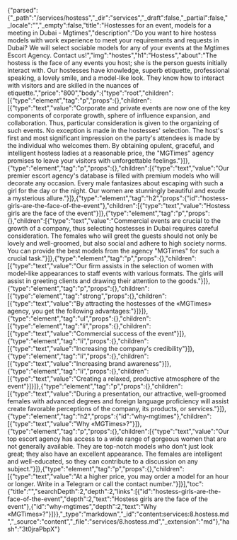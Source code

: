 {"parsed":{"_path":"/services/hostess","_dir":"services","_draft":false,"_partial":false,"_locale":"","_empty":false,"title":"Hostesses for an event, models for a meeting in Dubai - Mgtimes","description":"Do you want to hire hostess models with work experience to meet your requirements and requests in Dubai? We will select sociable models for any of your events at the Mgtimes Escort Agency. Contact us!","img":"hostes","h1":"Hostess","about":"The hostess is the face of any events you host; she is the person guests initially interact with. Our hostesses have knowledge, superb etiquette, professional speaking, a lovely smile, and a model-like look. They know how to interact with visitors and are skilled in the nuances of etiquette.","price":"800","body":{"type":"root","children":[{"type":"element","tag":"p","props":{},"children":[{"type":"text","value":"Corporate and private events are now one of the key components of corporate growth, sphere of influence expansion, and collaboration. Thus, particular consideration is given to the organizing of such events. No exception is made in the hostesses' selection. The host's first and most significant impression on the party's attendees is made by the individual who welcomes them. By obtaining opulent, graceful, and intelligent hostess ladies at a reasonable price, the \"MGTimes\" agency promises to leave your visitors with unforgettable feelings."}]},{"type":"element","tag":"p","props":{},"children":[{"type":"text","value":"Our premier escort agency's database is filled with premium models who will decorate any occasion. Every male fantasizes about escaping with such a girl for the day or the night. Our women are stunningly beautiful and exude a mysterious allure."}]},{"type":"element","tag":"h2","props":{"id":"hostess-girls-are-the-face-of-the-event"},"children":[{"type":"text","value":"Hostess girls are the face of the event"}]},{"type":"element","tag":"p","props":{},"children":[{"type":"text","value":"Commercial events are crucial to the growth of a company, thus selecting hostesses in Dubai requires careful consideration. The females who will greet the guests should not only be lovely and well-groomed, but also social and adhere to high society norms. You can provide the best models from the agency \"MGTimes\" for such a crucial task."}]},{"type":"element","tag":"p","props":{},"children":[{"type":"text","value":"Our firm assists in the selection of women with model-like appearances to staff events with various formats. The girls will assist in greeting clients and drawing their attention to the goods."}]},{"type":"element","tag":"p","props":{},"children":[{"type":"element","tag":"strong","props":{},"children":[{"type":"text","value":"By attracting the hostesses of the «MGTimes» agency, you get the following advantages:"}]}]},{"type":"element","tag":"ul","props":{},"children":[{"type":"element","tag":"li","props":{},"children":[{"type":"text","value":"Commercial success of the event"}]},{"type":"element","tag":"li","props":{},"children":[{"type":"text","value":"Increasing the company's credibility"}]},{"type":"element","tag":"li","props":{},"children":[{"type":"text","value":"Increasing brand awareness"}]},{"type":"element","tag":"li","props":{},"children":[{"type":"text","value":"Creating a relaxed, productive atmosphere of the event"}]}]},{"type":"element","tag":"p","props":{},"children":[{"type":"text","value":"During a presentation, our attractive, well-groomed females with advanced degrees and foreign language proficiency will assist create favorable perceptions of the company, its products, or services."}]},{"type":"element","tag":"h2","props":{"id":"why-mgtimes"},"children":[{"type":"text","value":"Why «MGTimes»?"}]},{"type":"element","tag":"p","props":{},"children":[{"type":"text","value":"Our top escort agency has access to a wide range of gorgeous women that are not generally available. They are top-notch models who don't just look great; they also have an excellent appearance. The females are intelligent and well-educated, so they can contribute to a discussion on any subject."}]},{"type":"element","tag":"p","props":{},"children":[{"type":"text","value":"At a higher price, you may order a model for an hour or longer. Write in a Telegram or call the contact number."}]}],"toc":{"title":"","searchDepth":2,"depth":2,"links":[{"id":"hostess-girls-are-the-face-of-the-event","depth":2,"text":"Hostess girls are the face of the event"},{"id":"why-mgtimes","depth":2,"text":"Why «MGTimes»?"}]}},"_type":"markdown","_id":"content:services:8.hostess.md","_source":"content","_file":"services/8.hostess.md","_extension":"md"},"hash":"3t0jraPbpX"}